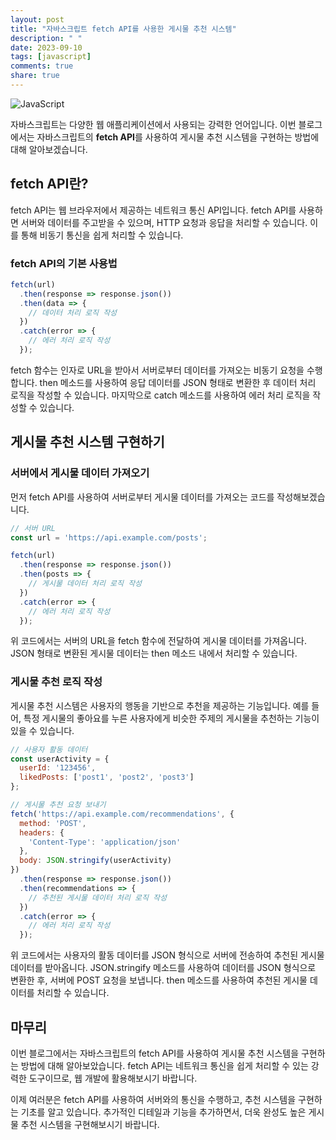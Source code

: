 ```yaml
---
layout: post
title: "자바스크립트 fetch API를 사용한 게시물 추천 시스템"
description: " "
date: 2023-09-10
tags: [javascript]
comments: true
share: true
---
```


![JavaScript](https://cdn.iconscout.com/icon/free/png-256/javascript-2752148-2284965.png)

자바스크립트는 다양한 웹 애플리케이션에서 사용되는 강력한 언어입니다. 이번 블로그에서는 자바스크립트의 **fetch API**를 사용하여 게시물 추천 시스템을 구현하는 방법에 대해 알아보겠습니다.

## fetch API란?

fetch API는 웹 브라우저에서 제공하는 네트워크 통신 API입니다. fetch API를 사용하면 서버와 데이터를 주고받을 수 있으며, HTTP 요청과 응답을 처리할 수 있습니다. 이를 통해 비동기 통신을 쉽게 처리할 수 있습니다.

### fetch API의 기본 사용법

```javascript
fetch(url)
  .then(response => response.json())
  .then(data => {
    // 데이터 처리 로직 작성
  })
  .catch(error => {
    // 에러 처리 로직 작성
  });
```

fetch 함수는 인자로 URL을 받아서 서버로부터 데이터를 가져오는 비동기 요청을 수행합니다. then 메소드를 사용하여 응답 데이터를 JSON 형태로 변환한 후 데이터 처리 로직을 작성할 수 있습니다. 마지막으로 catch 메소드를 사용하여 에러 처리 로직을 작성할 수 있습니다.

## 게시물 추천 시스템 구현하기

### 서버에서 게시물 데이터 가져오기

먼저 fetch API를 사용하여 서버로부터 게시물 데이터를 가져오는 코드를 작성해보겠습니다.

```javascript
// 서버 URL
const url = 'https://api.example.com/posts';

fetch(url)
  .then(response => response.json())
  .then(posts => {
    // 게시물 데이터 처리 로직 작성
  })
  .catch(error => {
    // 에러 처리 로직 작성
  });
```

위 코드에서는 서버의 URL을 fetch 함수에 전달하여 게시물 데이터를 가져옵니다. JSON 형태로 변환된 게시물 데이터는 then 메소드 내에서 처리할 수 있습니다. 

### 게시물 추천 로직 작성

게시물 추천 시스템은 사용자의 행동을 기반으로 추천을 제공하는 기능입니다. 예를 들어, 특정 게시물의 좋아요를 누른 사용자에게 비슷한 주제의 게시물을 추천하는 기능이 있을 수 있습니다.

```javascript
// 사용자 활동 데이터
const userActivity = {
  userId: '123456',
  likedPosts: ['post1', 'post2', 'post3']
};

// 게시물 추천 요청 보내기
fetch('https://api.example.com/recommendations', {
  method: 'POST',
  headers: {
    'Content-Type': 'application/json'
  },
  body: JSON.stringify(userActivity)
})
  .then(response => response.json())
  .then(recommendations => {
    // 추천된 게시물 데이터 처리 로직 작성
  })
  .catch(error => {
    // 에러 처리 로직 작성
  });
```

위 코드에서는 사용자의 활동 데이터를 JSON 형식으로 서버에 전송하여 추천된 게시물 데이터를 받아옵니다. JSON.stringify 메소드를 사용하여 데이터를 JSON 형식으로 변환한 후, 서버에 POST 요청을 보냅니다. then 메소드를 사용하여 추천된 게시물 데이터를 처리할 수 있습니다.

## 마무리

이번 블로그에서는 자바스크립트의 fetch API를 사용하여 게시물 추천 시스템을 구현하는 방법에 대해 알아보았습니다. fetch API는 네트워크 통신을 쉽게 처리할 수 있는 강력한 도구이므로, 웹 개발에 활용해보시기 바랍니다.

이제 여러분은 fetch API를 사용하여 서버와의 통신을 수행하고, 추천 시스템을 구현하는 기초를 알고 있습니다. 추가적인 디테일과 기능을 추가하면서, 더욱 완성도 높은 게시물 추천 시스템을 구현해보시기 바랍니다.